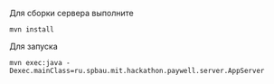 Для сборки сервера выполните

```
mvn install
```

Для запуска

```
mvn exec:java -Dexec.mainClass=ru.spbau.mit.hackathon.paywell.server.AppServer
```
